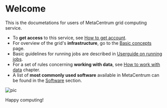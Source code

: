 # Welcome

This is the documetations for users of MetaCentrum grid computing service.

- To **get access** to this service, see [How to get account](access/account).
- For overview of the grid's **infrastructure**, go to the [Basic concepts](basics/concepts) page.
- Basic guidelines for running jobs are described in [Userguide on running jobs](basics/jobs).
- For a set of rules concerning **working with data**, see [How to work with data](advanced/work-data) chapter.
- A list of **most commonly used software** available in MetaCentrum can be found in the [Software](software/modules) section.

![pic](/logos/metacentrum_RGB.jpg)

Happy computing!

 



